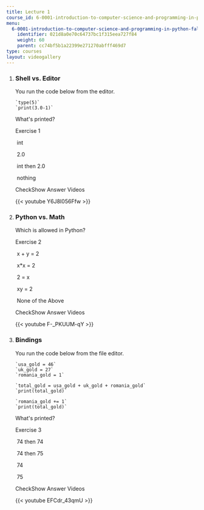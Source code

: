 ```yaml
---
title: Lecture 1
course_id: 6-0001-introduction-to-computer-science-and-programming-in-python-fall-2016
menu:
  6-0001-introduction-to-computer-science-and-programming-in-python-fall-2016:
    identifier: 021d8a0e70c64737bc1f315eea727f84
    weight: 60
    parent: cc74bf5b1a22399e271270abfff469d7
type: courses
layout: videogallery
---
```

1.  ### Shell vs. Editor
    
      
    
    You run the code below from the editor.
    
        `type(5)`
        `print(3.0-1)`
    
    What's printed?
    
    Exercise 1
    
    &nbsp;int&nbsp;
    
    &nbsp;2.0&nbsp;
    
    &nbsp;int then 2.0&nbsp;
    
    &nbsp;nothing&nbsp;
    
    CheckShow Answer Videos
    
    {{< youtube Y6J8I056Ffw >}}
    
  
3.  ### Python vs. Math
    
      
    
    Which is allowed in Python?
    
    Exercise 2
    
    &nbsp;x + y = 2&nbsp;
    
    &nbsp;x\*x = 2&nbsp;
    
    &nbsp;2 = x&nbsp;
    
    &nbsp;xy = 2&nbsp;
    
    &nbsp;None of the Above&nbsp;
    
    CheckShow Answer Videos
    
    {{< youtube F-\_PKUUM-qY >}}
    
  
5.  ### Bindings
    
      
    
    You run the code below from the file editor.
    
        `usa_gold = 46`
        `uk_gold = 27`
        `romania_gold = 1`
        
        `total_gold = usa_gold + uk_gold + romania_gold`
        `print(total_gold)`
        
        `romania_gold += 1`
        `print(total_gold)`
    
    What's printed?
    
    Exercise 3
    
    &nbsp;74 then 74&nbsp;
    
    &nbsp;74 then 75&nbsp;
    
    &nbsp;74&nbsp;
    
    &nbsp;75&nbsp;
    
    CheckShow Answer Videos
    
    {{< youtube EFCdr\_43qmU >}}